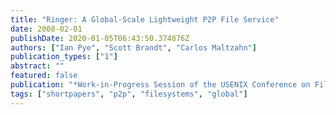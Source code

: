 ```yaml
---
title: "Ringer: A Global-Scale Lightweight P2P File Service"
date: 2008-02-01
publishDate: 2020-01-05T06:43:50.374876Z
authors: ["Ian Pye", "Scott Brandt", "Carlos Maltzahn"]
publication_types: ["1"]
abstract: ""
featured: false
publication: "*Work-in-Progress Session of the USENIX Conference on File and Storage Technology (FAST 2008)*"
tags: ["shortpapers", "p2p", "filesystems", "global"]
---
```


